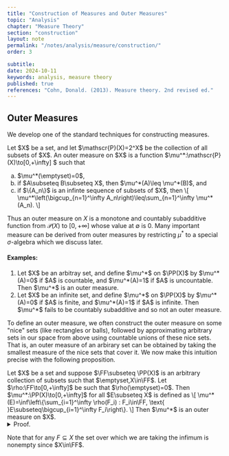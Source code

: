 ```yaml
---
title: "Construction of Measures and Outer Measures"
topic: "Analysis"
chapter: "Measure Theory"
section: "construction"
layout: note
permalink: "/notes/analysis/measure/construction/"
order: 3

subtitle: 
date: 2024-10-11
keywords: analysis, measure theory
published: true
references: "Cohn, Donald. (2013). Measure theory. 2nd revised ed."
---
```


## Outer Measures

We develop one of the standard techniques for constructing measures. 

<div class='definition' name='Outer measure'>
Let $X$ be a set, and let $\mathscr{P}(X)=2^X$ be the collection of all subsets of $X$. An outer measure on $X$ is a function $\mu^*:\mathscr{P}(X)\to[0,+\infty] $ such that
<ol type="a">
    <li>$\mu^*(\emptyset)=0$,</li>
    <li>if $A\subseteq B\subseteq X$, then $\mu^*(A)\leq \mu^*(B)$, and</li>
    <li>if $\{A_n\}$ is an infinte sequence of subsets of $X$, then
    \[
        \mu^*\left(\bigcup_{n=1}^\infty A_n\right)\leq\sum_{n=1}^\infty \mu^*(A_n).
    \] 
    </li>
</ol>
</div>

Thus an outer measure on $X$ is a monotone and countably subadditive function from $\mathscr{P}(X)$ to $[0,+\infty]$ whose value at $\emptyset$ is 0. Many important measure can be derived from outer measures by restricting $\mu^*$ to a special $\sigma$-algebra which we discuss later. 

#### Examples:

<ol>
    <li>Let $X$ be an arbitray set, and define $\mu^*$ on $\PP(X)$ by $\mu^*(A)=0$ if $A$ is countable, and $\mu^*(A)=1$ if $A$ is uncountable. Then $\mu^*$ is an outer measure.
    </li>
    <li>Let $X$ be an infinite set, and define $\mu^*$ on $\PP(X)$ by $\mu^*(A)=0$ if $A$ is finite, and $\mu^*(A)=1$ if $A$ is infinite. Then $\mu^*$ fails to be countably subadditive and so not an outer measure.</li>
</ol>

To define an outer measure, we often construct the outer measure on some "nice" sets (like rectangles or balls), followed by approximating arbitrary sets in our space from above using countable unions of these nice sets. That is, an outer measure of an arbirary set can be obtained by taking the smallest measure of the nice sets that cover it. We now make this intuition precise with the following proposition. 

<div class='proposition' name='Constructing an outer measure'>
Let $X$ be a set and suppose $\FF\subseteq \PP(X)$ is an arbitrary collection of subsets such that  $\emptyset,X\in\FF$. Let $\rho:\FF\to[0,+\infty]$ be such that $\rho(\emptyset)=0$. Then $\mu^*:\PP(X)\to[0,+\infty]$ for all $E\subseteq X$ is defined as
\[
    \mu^*(E)=\inf\left\{\sum_{i=1}^\infty \rho(F_i) : F_i\in\FF, \text{ }E\subseteq\bigcup_{i=1}^\infty F_i\right\}.
\]
Then $\mu^*$ is an outer measure on $X$. 
</div>

<details class='proof'>
<summary>Proof.</summary>
It is clear that $\mu^*(\emptyset)=0$ since any set trivially covers $\emptyset$. If $E\subseteq G$, then $\mu^*(E)\leq \mu^*(G)$ as a covering for $G$ induces a covering for $E$ and thus the set over which we are taking the infimum is smaller for $E$. 

<br><br>
We now consider the countable subadditivity of $\mu^*$. Fix $\varepsilon>0$ and let $\{E_k\}_{k=1}^\infty$ be an arbitrary sequence of subsets of $X$. Then for any given $E_k\subseteq X$, there exists a sequence $\{F_j^k\}_{j=1}^\infty$ such that $F_j^k\in\FF$ and $E_k\subseteq \bigcup_{j=1}^\infty F_j^k$. Moreover, we may choose this sequence so that
\[
    \sum_{j=1}^\infty \rho(F_j^k)\leq \mu^*(E_k)+\frac{\varepsilon}{2^k}.
\]
Then we have
\[
    E\subseteq \bigcup_{j,k=1}^\infty F_j^k
\]
and moreover,
\[
    \mu^*\left(\bigcup_{j,k=1}^\infty F_j^k\right)\leq \sum_{j,k=1}^\infty \rho(F_j^k)\leq \sum_{k=1}^\infty \mu^*(E_k)+\varepsilon.
\]
Since $\varepsilon$ was arbitrary, we conclude that $\mu^*$ is an outer measure. 
</details>

Note that for any $F\subseteq X$ the set over which we are taking the infimum is nonempty since $X\in\FF$. 